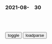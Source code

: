 ### 2021-08-　30

```note
```

<table id="tbc" style="white-space:pre-wrap">
</table>
<button onclick="toggleb()">toggle</button>
<button onclick="loadparse()">loadparse</button>
<br>
<!-- 🌸<br>🍅-　-🍑<hr>🍀 --> <textarea rows="30" cols="100" style="display: none" id="tar">

40岁高知女性过废柴生活：不工作、独居鬼屋，却治愈了千万普通人
https://baijiahao.baidu.com/s?id=1709434214328492207&wfr=spider&for=pc

也许是因为相处时间久了，感情也逐渐变得寡淡无味，被生活磨光了激情。

有一次他们想要亲热一番，结果因为陈嘉玲来了大姨妈不得不暂停。

两个人不仅没有因此感到失望，反而双双松了口气，一个回到房间睡觉，一个窝在客厅里看电影。

https://pics0.baidu.com/feed/0dd7912397dda144d68b60e61ddad9ab0df4865e.jpeg?token=e5605d83b9797872dc4440cefbc7baf7
https://pics0.baidu.com/feed/1c950a7b02087bf44d5f470f5cbe5e2510dfcf1f.jpeg?token=e52c0c3f6543a4b5f5faddf65529601e

离开男友、辞掉工作，陈嘉玲终于过上了自由自在的独居生活。

每天晨昏颠倒、电影配零食，她试图把这几年紧绷的人生彻底松绑，却把日子过得一团糟。

直到弟弟陈嘉明得知了姐姐的颓废状态，不愿意看到她浑浑噩噩得过且过，便从老家赶来，把她接了回去。

爸爸每天会花很多时间陪她玩耍，做各种幼稚又傻气的游戏。

也正是这些来自家庭里每个亲人的爱，让她既有在大城市打拼的底气，也有迷茫失败后回家的勇气。

而这些爱，在她40岁时也未曾改变。

说干就干！兜里的钱在买房时就花光了，装修只能自己上。

打胶、打钉枪、锯木头、刷漆……凡是可以自己解决的，都不花钱请装修师傅。

2021/8/30下午10:50:16

美丑不分、娱乐至死是文艺审美生态的毒株 _光明网
https://news.gmw.cn/2021-08/30/content_35121576.htm

任何虚假的东西都与美无缘，任何丑恶的东西都没资格进入文艺之美的殿堂。

真假不辨，美丑不分，不问是非，不知香臭，价值观扭曲；

马克思说：没有生产，就没有消费；没有消费，也就没有生产。没有生产，消费就没有对象；没有消费，生产就没有目的。消费不仅生产出消费者的素质，而且也生产出生产者的素质。

不去分析，不会鉴别，盲目崇拜，喜欢给低劣的作品、丑恶的灵魂披上漂亮的外衣，这恰是审美观苍白、贫血、腐朽、失魂的显现。

z宣部等五部门联合印发了《关于加强新时代文艺评论工作的指导意见》，提出文艺评论要有“批评精神”，

2021/8/30下午10:39:52

68个哲理小故事_管理
https://www.sohu.com/a/294100631_271454

一天动物园管理员发现袋鼠从笼子里跑出来了，于是开会讨论，一致认为是笼子的高度过低。所以他们决定将笼子的高度由原来的10米加高到20米。结果第二天他们发现袋鼠还是跑到外面来，所以他们又决定再将高度加高到30米。

没想到隔天居然又看到袋鼠全跑到外面，于是管理员们大为紧张，决定一不做二不休，将笼子的高度加高到100米。一天长颈鹿和几只袋鼠们在闲聊，“你们看，这些人会不会再继续加高你们的笼子？”

长颈鹿问。“很难说。”袋鼠说∶“如果他们再继续忘记关门的话！”

2021/8/30下午9:44:00

最后的铁血军团：盛唐已去，河西仍在_吐蕃
https://www.sohu.com/a/444940018_100242470

元稹
一朝燕贼乱zg，河湟没尽空遗丘。

远在蜀地漂泊的诗人杜甫得知此事，在《释闷》一诗中写道：“四海十年不解兵，犬戎也复临咸京。”

“小杜”杜牧想到此事，也在《河湟》中愤青一回：

牧羊驱马虽戎服，白发丹心尽汉臣。

更让人气愤的是，唐王朝懦弱无能，不仅无力出兵收复失地，还对冒死逃回的河西百姓百般猜疑，肆意虐待。善于针砭时弊的白居易写有一首《缚戎人》，其中说道：

自云乡管本凉原，大历年中没落蕃。

一落蕃中四十载，遣著皮裘系毛带。

……

没蕃被囚思汉土，归汉被劫为蕃虏。

在唐代宗年间被迫沦落吐蕃统治的河西汉人，尽管身披胡裘，仍怀着一腔报国热忱，几十年间不断有人从河西逃回唐朝边境，却被黑白不分的唐军边将捉住，当作吐蕃俘虏向朝廷邀功请赏。

白居易抨击为非作歹的边将，为无辜的没蕃百姓哀叹：“自古此冤应未有，汉心汉语吐蕃身。”

诗人张籍的《陇头》一诗写出了吐蕃入寇后，河西军民的不幸遭遇：

去年zg养子孙，今著毡裘学胡语。

吐蕃权臣尚恐热得知河西起义的消息后勃然大怒，率领军队再一次劫掠河西鄯（青海西宁）、廓（今青海贵德）等八州，一路上烧杀劫掠。吐蕃兵遇上青壮就将他们斩杀，又对老弱妇孺施以割鼻断足的酷刑，甚至以槊刺杀婴儿为戏。

张议潮不仅为巩固边防鞠躬尽瘁，还在当地恢复唐朝礼制、汉人风俗，遂使“百年左衽，复为冠裳；十郡遗黎，悉出汤火”。

2021/8/30下午9:51:34

村上春树狠狠讽刺菅义伟！
https://baijiahao.baidu.com/s?id=1709487078130608145&wfr=spider&for=pc

村上春树讽刺称，如果菅义伟当时真的看到了出口，“那他的视力可真好”，“我与菅义伟一个岁数（72岁），但我完全没有看到出口，这个人似乎没有倾听别人意见的耳朵，但视力看起来非常好，或者说只看自己想要看到的事物”。

《朝日新闻》26日报道中援引日本在野dz客的话写道，“日本gm看不到光明”。

蓝玉无敌
日本鲁迅

zc7288
感动日本

2021/8/30下午3:08:42

突发！塔利班“没收”y视报道员手机，现场气氛一度十分紧张_腾讯新闻
https://new.qq.com/omn/20210828/20210828V0ABQ000.html

2021/8/30下午3:15:12

阿媒：塔利班切断“最后抵抗根据地”潘杰希尔省互联网
https://baijiahao.baidu.com/s?id=1709479909070314225&wfr=spider&for=pc

2021/8/30下午2:27:01

#动漫#因为你说我是天才,动漫漫画,动漫漫画,好看视频
https://haokan.baidu.com/v?vid=3453240001093061267&sfrom=baidu-feed

日向宁次

2021/8/30上午10:50:16

希望你是真的释怀 而不是瞒着所有人偷偷难过。,动漫漫画,动漫漫画,好看视频
https://haokan.baidu.com/v?vid=4986055911831760234&sfrom=baidu-feed

https://pic.rmb.bdstatic.com/mvideo/baa1e7102a072f75d677511206b73fdd.jpg@s_0,w_800,h_1000,q_80

2021/8/30上午10:43:48

死亡美军生前曾说：要么杀人，要么被杀
https://export.shobserver.com/baijiahao/html/400280.html

要么杀人，要么被杀，绝对不要成为被杀的那个。”今年6月10日，爆炸中遇难的另一名美国海军军医麦克斯·苏维克（max soviak）发表过这样一个“预见性”的推文。

2021/8/30上午10:39:41

武当 王也 拜见老天师_哔哩哔哩_bilibili
https://www.bilibili.com/video/BV1HC4y1s7Kk

2021/8/30上午10:24:27

“武当王也，拜见老天师”_哔哩哔哩_bilibili
https://www.bilibili.com/video/BV1Bh411r7vR

2021/8/30上午10:22:05

高跟鞋，挺可怕的，哈哈,动漫漫画,动漫漫画,好看视频
https://haokan.baidu.com/v?vid=4250478805867446027&sfrom=baidu-feed

2021/10/6下午4:21:39

俄高官：塔利班核心l导层可能都是中情局特工，五个原因无法解释
https://baijiahao.baidu.com/s?id=1709411506597363079&wfr=spider&for=pc

2021/8/30上午10:11:55

正五位下铲屎大辅，狗粮大夫

好好干，封你个铲屎大将军”｜专访吾皇漫画作者
https://baijiahao.baidu.com/s?id=1641910199827002149&wfr=spider&for=pc

遇事冷静，脸小三分”“空谈误国，实干兴邦，好好干，封你个铲屎大将军”“谁一辈子没干过几件龌龊事，既然彼此彼此，那就放过彼

https://pics0.baidu.com/feed/1f178a82b9014a900de75f023dad7017b11bee90.jpeg?token=aa2c99e98faff992d577af62d3c0bd4f

白茶说，“幽默是活在夹缝中的。你会发现，有时候一个人幽默，不是一个梗很幽默，而是一个形象的姿势、眼神，甚至叹个气你都会把你笑肚子疼。

风格是先天和后天融合而成的。既要有天生对色彩的感受，还要结合后天的阅历。

漫画家可以创造一个世界和很多角色，表达喜怒哀乐。

https://pics1.baidu.com/feed/8435e5dde71190ef138cef2e5ac1d413fcfa602f.jpeg?token=0eb4574ae5797f0b6d1c192bb2b009f5

当三井寿下跪说‘我要打篮球’时，我看哭了。”看《灌篮高手》，对白茶最大冲击在于漫画表现出的浓烈情感。

大二第二学期，白茶悄悄退学。在退学后七八年里，他都觉得这个决定特别正确。后来走上职业道路，他意识到想要更上一层楼，大学老师当时讲的话有一定价值。只不过当时自己年少轻狂，没能深刻理解。

“你一直这么有主见吗？”面对中国新闻周刊的提问，白茶说：“画画的人一定要学会独立思考。”他并不后悔当年的退学决定，并延伸开来讲，“你可以喜欢很多东西，但是你不能特别崇拜某样东西。

https://pics7.baidu.com/feed/ca1349540923dd54a643464f44d3fadb9d8248c1.jpeg?token=5f726e6f4c52cbe7eff7db360ec8319a

</textarea> <!-- 🍀<br>🍑-　-🍅<hr>🌸 -->

```tip
```

<script src="https://cdn.jsdelivr.net/npm/jquery@3.5.1/dist/jquery.min.js"></script>

<link rel="stylesheet" href="https://cdn.jsdelivr.net/gh/fancyapps/fancybox@3.5.7/dist/jquery.fancybox.min.css" />
<script src="https://cdn.jsdelivr.net/gh/fancyapps/fancybox@3.5.7/dist/jquery.fancybox.min.js"></script>

<script type="text/javascript">

var __urlRegex = /(\b(https?|ftp|file):\/\/[-A-Z0-9+&@#\/%?=~_|!:,.;]*[-A-Z0-9+&@#\/%=~_|])/ig;
var __imgRegex = /\.(?:jpe?g|gif|png)$/i;

loadparse();

function parseURL($string){

    var exp = __urlRegex;
    return $string.replace(exp,function(match){
            __imgRegex.lastIndex=0;
            if(__imgRegex.test(match)){
                return '<a data-fancybox="gallery" href="' + match.replace("/p=700", "")
                 + '"><img src="' + match.replace("/p=700", "/p=160x200")+'" width="64"></a>';
            }
            else{
                return '<a href="' + match + '" target="_blank">' + match + '</a>';
            }
        }
    );
}

function loadparse() {
  tbc.innerHTML = parseURL(tar.value);
}

function toggleb() {
  var x = document.getElementById("tar");
  if (x.style.display === "none") {
    x.style.display = "";
  } else {
    x.style.display = "none";
  }
}

</script>

